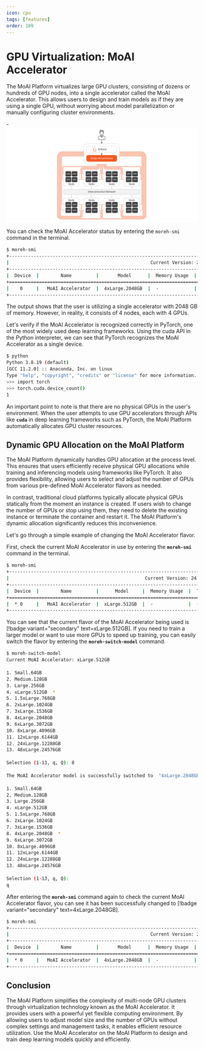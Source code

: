 ```yaml
---
icon: cpu
tags: [features]
order: 109
---
```


# GPU Virtualization: MoAI Accelerator

The MoAI Platform virtualizes large GPU clusters, consisting of dozens or hundreds of GPU nodes, into a single accelerator called the MoAI Accelerator. This allows users to design and train models as if they are using a single GPU, without worrying about model parallelization or manually configuring cluster environments.

-![](/overview/img_ov/v_3.png)

You can check the MoAI Accelerator status by entering the `moreh-smi` command in the terminal.

```bash
$ moreh-smi
+-----------------------------------------------------------------------------------------------------+
|                                                    Current Version: 24.5.0  Latest Version: 24.5.0  |
+-----------------------------------------------------------------------------------------------------+
|  Device  |        Name         |       Model      |  Memory Usage  |  Total Memory  |  Utilization  |
+=====================================================================================================+
|    0     |   MoAI Accelerator  |  4xLarge.2048GB  |  -             |  -             |  -            |
+-----------------------------------------------------------------------------------------------------
```

The output shows that the user is utilizing a single accelerator with 2048 GB of memory. However, in reality, it consists of 4 nodes, each with 4 GPUs.

Let's verify if the MoAI Accelerator is recognized correctly in PyTorch, one of the most widely used deep learning frameworks. Using the cuda API in the Python interpreter, we can see that PyTorch recognizes the MoAI Accelerator as a single device.

```bash
$ python
Python 3.8.19 (default) 
[GCC 11.2.0] :: Anaconda, Inc. on linux
Type "help", "copyright", "credits" or "license" for more information.
>>> import torch
>>> torch.cuda.device_count()
1
```

An important point to note is that there are no physical GPUs in the user's environment. When the user attempts to use GPU accelerators through APIs like **`cuda`** in deep learning frameworks such as PyTorch, the MoAI Platform automatically allocates GPU cluster resources.

## Dynamic GPU Allocation on the MoAI Platform

The MoAI Platform dynamically handles GPU allocation at the process level. This ensures that users efficiently receive physical GPU allocations while training and inferencing models using frameworks like PyTorch. It also provides flexibility, allowing users to select and adjust the number of GPUs from various pre-defined MoAI Accelerator flavors as needed.

In contrast, traditional cloud platforms typically allocate physical GPUs statically from the moment an instance is created. If users wish to change the number of GPUs or stop using them, they need to delete the existing instance or terminate the container and restart it. The MoAI Platform's dynamic allocation significantly reduces this inconvenience.

Let's go through a simple example of changing the MoAI Accelerator flavor.

First, check the current MoAI Accelerator in use by entering the **`moreh-smi`** command in the terminal.


```bash
$ moreh-smi
+---------------------------------------------------------------------------------------------------+
|                                                  Current Version: 24.5.0  Latest Version: 24.5.0  |
+---------------------------------------------------------------------------------------------------+
|  Device  |        Name         |      Model     |  Memory Usage  |  Total Memory  |  Utilization  |
+===================================================================================================+
|  * 0     |   MoAI Accelerator  |  xLarge.512GB  |  -             |  -             |  -            |
+---------------------------------------------------------------------------------------------------+
```

You can see that the current flavor of the MoAI Accelerator being used is [!badge variant="secondary" text=xLarge.512GB]. If you need to train a larger model or want to use more GPUs to speed up training, you can easily switch the flavor by entering the **`moreh-switch-model`** command.

```bash
$ moreh-switch-model
Current MoAI Accelerator: xLarge.512GB

1. Small.64GB
2. Medium.128GB
3. Large.256GB
4. xLarge.512GB  *
5. 1.5xLarge.768GB
6. 2xLarge.1024GB
7. 3xLarge.1536GB
8. 4xLarge.2048GB
9. 6xLarge.3072GB
10. 8xLarge.4096GB
11. 12xLarge.6144GB
12. 24xLarge.12288GB
13. 48xLarge.24576GB

Selection (1-13, q, Q): 8

The MoAI Accelerator model is successfully switched to  "4xLarge.2048GB".

1. Small.64GB
2. Medium.128GB
3. Large.256GB
4. xLarge.512GB
5. 1.5xLarge.768GB
6. 2xLarge.1024GB
7. 3xLarge.1536GB
8. 4xLarge.2048GB  *
9. 6xLarge.3072GB
10. 8xLarge.4096GB
11. 12xLarge.6144GB
12. 24xLarge.12288GB
13. 48xLarge.24576GB

Selection (1-13, q, Q):
q
```

After entering the **`moreh-smi`** command again to check the current MoAI Accelerator flavor, you can see it has been successfully changed to [!badge variant="secondary" text=4xLarge.2048GB].


```bash
$ moreh-smi
+-----------------------------------------------------------------------------------------------------+
|                                                    Current Version: 24.5.0  Latest Version: 24.5.0  |
+-----------------------------------------------------------------------------------------------------+
|  Device  |        Name         |       Model      |  Memory Usage  |  Total Memory  |  Utilization  |
+=====================================================================================================+
|  * 0     |   MoAI Accelerator  |  4xLarge.2048GB  |  -             |  -             |  -            |
+-----------------------------------------------------------------------------------------------------+
```


## Conclusion

The MoAI Platform simplifies the complexity of multi-node GPU clusters through virtualization technology known as the MoAI Accelerator. It provides users with a powerful yet flexible computing environment. By allowing users to adjust model size and the number of GPUs without complex settings and management tasks, it enables efficient resource utilization. Use the MoAI Accelerator on the MoAI Platform to design and train deep learning models quickly and efficiently.


